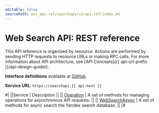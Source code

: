 ```yaml
---
editable: false
sourcePath: en/_api-ref/searchapi/v2/api-ref/index.md
---
```


# Web Search API: REST reference

This API reference is organized by resource. Actions are performed by sending HTTP requests to resource URLs or making RPC calls. For more information about API architecture, see [API Concepts]({{ api-url-prefix }}/api-design-guide/).

**Interface definitions** available at [GitHub](https://github.com/yandex-cloud/cloudapi/tree/master/yandex/cloud/searchapi/v2).

**Service URL**: `https://searchapi.{{ api-host }}`

#|
||Service | Description ||
|| [Operation](Operation/index.md) | A set of methods for managing operations for asynchronous API requests. ||
|| [WebSearchAsync](WebSearchAsync/index.md) | A set of methods for async search the Yandex search database. ||
|#